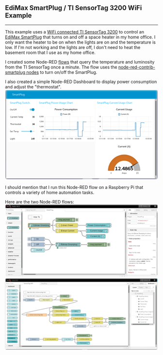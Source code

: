 ## EdiMax SmartPlug / TI SensorTag 3200 WiFi Example
---
This example uses a
[WiFi connected TI SensorTag 3200](https://developer.ibm.com/recipes/tutorials/texas-instruments-cc3200-simplelink-wifi-sensortag/)
to control an
[EdiMax SmartPlug](http://www.edimax.com/edimax/merchandise/merchandise_detail/data/edimax/global/home_automation_smart_plug/sp-2101w/)
that turns on and off a space heater in my home office. I only want the heater to be on when
the lights are on and the temperature is low.  If I'm not working and the lights are off,
I don't need to heat the basement room that I use as my home office.

I created some Node-RED [flows](flow.json) that query the temperature and luminosity from the TI SensorTag once a minute.
The flow uses the [node-red-contrib-smartplug nodes](https://flows.nodered.org/node/node-red-contrib-smartplug) to turn on/off the SmartPlug.

I also created a simple Node-RED Dashboard to display power consumption and adjust the "thermostat".
![Node-RED Dashboard SmartPlug SensorTag](SmartPlug-Dashboard.png?raw=true "Node-RED Dashboard SmartPlug SensorTag")

I should mention that I run this Node-RED flow on a Raspberry Pi that controls a variety of home automation tasks.

Here are the two Node-RED flows:
![Node-RED SmartPlug flow](SmartPlug-Dashboard-flow.png?raw=true "Node-RED SmartPlug flow")
![Node-RED SensorTag WiFi](SensorTagWiFi-SmartPlug-flow.png?raw=true "Node-RED SensorTag SmartPlug flow")
